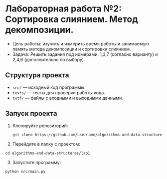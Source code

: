 # Лабораторная работа №2: Сортировка слиянием. Метод декомпозиции.
- Цель работы: изучить и измерить время работы и занимаемую память метода декомпозиции и сортировки слиянием.
- Задача: Решить задания под номерами: 1,3,7 (согласно варианту) и 2,4,6 (дополнительно по выбору).
## Структура проекта
- `src/` — исходный код программы.
- `tests/` — тесты для проверки работы кода.
- `txtf/` — файлы с входными и выходными данными.
## Запуск проекта
1. Клонируйте репозиторий:
   ```bash
   git clone https://github.com/username/algorithms-and-data-structures.git
2. Перейдите в папку с проектом:
```
cd algorithms-and-data-structures/lab1
```
3. Запустите программу:
```
python src/main.py
```
